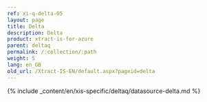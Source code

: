 ```yaml
---
ref: xi-q-delta-05
layout: page
title: Delta
description: Delta
product: xtract-is-for-azure
parent: deltaq
permalink: /:collection/:path
weight: 5
lang: en_GB
old_url: /Xtract-IS-EN/default.aspx?pageid=delta
---
```

{% include _content/en/xis-specific/deltaq/datasource-delta.md %}
